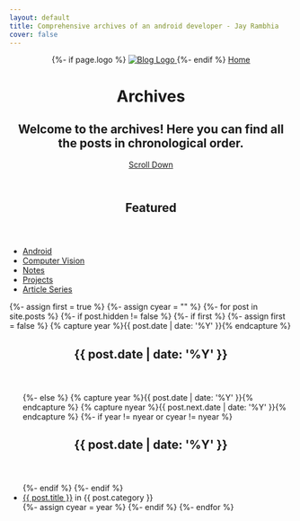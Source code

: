 ```yaml
---
layout: default
title: Comprehensive archives of an android developer - Jay Rambhia
cover: false
---
```


<header class="main-header {% if page.cover %}" style="background-image: url({{ page.cover }}) {%else%}no-cover{% endif %}">
    <nav class="main-nav overlay clearfix">
            {%- if page.logo %}
                <a class="blog-logo" href="{{ site.url }}">
                    <img src="{{ page.logo }}" alt="Blog Logo" />
                </a>
            {%- endif %}
        <a class="back-button icon-arrow-left" href="{{ site.url }}">Home</a>
    </nav>
    <div class="vertical">
        <div class="main-header-content inner">
            <h1 class="page-title">Archives</h1>
            <h2 class="page-description">
                Welcome to the archives! Here you can find all the posts in chronological order.
            </h2>
        </div>
    </div>
    <a class="scroll-down icon-arrow-left" href="#content" data-offset="-45"><span class="hidden">Scroll Down</span></a>
</header>


<main id="content" class="content" role="main">
<article class="post">
	<header class="post-header">
        <h2 class="post-title">Featured</h2>
    </header>
    <section class="post-excerpt">
    	<ul>
    		<li>
    			<a href="{{ site.url }}/android">Android</a>
    		</li>
    		<li>
    			<a href="{{ site.url }}/computervision">Computer Vision</a>
    		</li>
    		<li>
    			<a href="{{ site.url }}/notes">Notes</a>
    		</li>
        <li>
            <a href="{{ site.url }}/projects">Projects</a>
        </li>
        <li>
            <a href="{{ site.url }}/series">Article Series</a>
        </li>
    	</ul>
    </section>
</article>    

{%- assign first = true %}
{%- assign cyear = "" %}
{%- for post in site.posts %}
  {%- if post.hidden != false %}
    {%- if first %}
		  {%- assign first = false %}
		  {% capture year %}{{ post.date | date: '%Y' }}{% endcapture %}
		  <article class="post">
			   <header class="post-header">
				     <h2 class="post-title">{{ post.date | date: '%Y' }}</h2>
			   </header>
			   <section class="post-excerpt">
				   <ul>
	  {%- else %}
		      {% capture year %}{{ post.date | date: '%Y' }}{% endcapture %}
		      {% capture nyear %}{{ post.next.date | date: '%Y' }}{% endcapture %}
		      {%- if year != nyear or cyear != nyear %}
			      </ul>
			    </section>
			  </article>
			  <article class="post">
				  <header class="post-header">
			        <h2 class="post-title">{{ post.date | date: '%Y' }}</h2>
			    </header>
			    <section class="post-excerpt">
			      <ul>
		     {%- endif %}
	  {%- endif %}    
    <li>
        <a href="{{ post.url }}">{{ post.title }}</a> in {{ post.category }}
    </li>
    {%- assign cyear = year %}
  {%- endif %}
{%- endfor %}
</ul>
</section>
</article>
</main>
